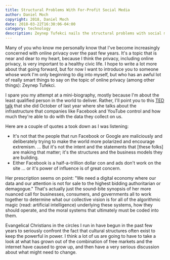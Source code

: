 ```yaml
---
title: Structural Problems With For-Profit Social Media
author: Daniel Moch
copyright: 2018, Daniel Moch
date: 2018-03-22T16:30:06-04:00
category: technology
description: Zeynep Tufekci nails the structural problems with social media
---
```

Many of you who know me personally know that I've become increasingly
concerned with online privacy over the past few years. It's a topic that
is near and dear to my heart, because I think the privacy, including
online privacy, is very important to a healthy civic life. I hope to
write a lot more about that going forward, but for now I want to
introduce you to someone whose work I'm only beginning to dig into
myself, but who has an awful lot of really smart things to say on the
topic of online privacy (among other things): Zeynep Tufekci.

I spare you my attempt at a mini-biography, mostly because I'm about
the least qualified person in the world to deliver. Rather, I'll point
you to this [TED
talk](https://www.ted.com/talks/zeynep_tufekci_we_re_building_a_dystopia_just_to_make_people_click_on_ads)
that she did October of last year where she talks about the
infrastructure that companies like Facebook and YouTube control and
how much they're able to do with the data they collect on us.

Here are a couple of quotes a took down as I was listening:

- It's not that the people that run Facebook or Google are maliciously
  and deliberately trying to make the world more polarized and encourage
  extremism. ... But it's not the intent and the statements that [these
  folks] are making that matter; it's the structures and the business
  models they are building.
- Either Facebook is a half-a-trillion dollar con and ads don't work on
  the site ... or it's power of influence is of great concern.

Her prescription seems on point: "We need a digital economy where our
data and our attention is not for sale to the highest bidding
authoritarian or demagogue." That's actually just the sound-bite
synopsis of her more nuanced call for businesses, consumers, and
governments all to work together to determine what our collective vision
is for all of the algorithmic magic (read: artificial intelligence)
underlying these systems, how they should operate, and the moral systems
that ultimately must be coded into them.

Evangelical Christians in the circles I run in have begun in the past
few years to seriously confront the fact that cultural structures often
exist to keep the powerful in power. I think a lot of us are going to
have to take a look at what has grown out of the combination of free
markets and the internet have caused to grow up, and then have a very
serious discussion about what might need to change.
